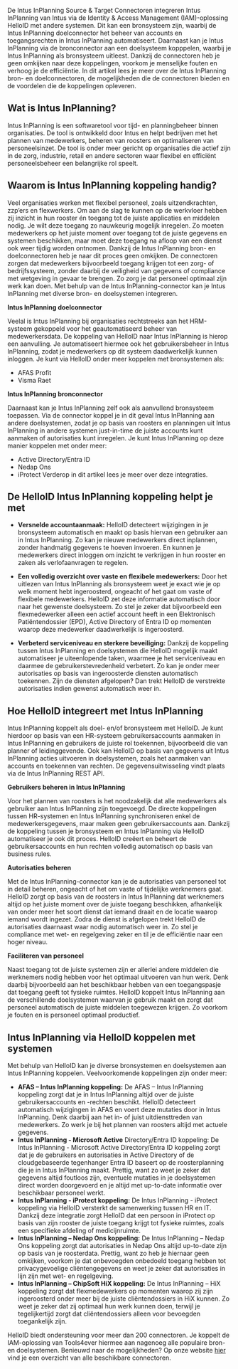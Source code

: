 De Intus InPlanning Source & Target Connectoren integreren Intus InPlanning van Intus via de Identity & Access Management (IAM)-oplossing HelloID met andere systemen. Dit kan een bronsysteem zijn, waarbij de Intus InPlanning doelconnector het beheer van accounts en toegangsrechten in Intus InPlanning automatiseert. Daarnaast kan je Intus InPlanning via de bronconnector aan een doelsysteem kopppelen, waarbij je Intus InPlanning als bronsysteem uitleest. Dankzij de connectoren heb je geen omkijken naar deze koppelingen, voorkom je menselijke fouten en verhoog je de efficiëntie. In dit artikel lees je meer over de Intus InPlanning bron- en doelconnectoren, de mogelijkheden die de connectoren bieden en de voordelen die de koppelingen opleveren. 

## Wat is Intus InPlanning?

Intus InPlanning is een softwaretool voor tijd- en planningbeheer binnen organisaties. De tool is ontwikkeld door Intus en helpt bedrijven met het plannen van medewerkers, beheren van roosters en optimaliseren van personeelsinzet. De tool is onder meer gericht op organisaties die actief zijn in de zorg, industrie, retail en andere sectoren waar flexibel en efficiënt personeelsbeheer een belangrijke rol speelt.

## Waarom is Intus InPlanning koppeling handig?

Veel organisaties werken met flexibel personeel, zoals uitzendkrachten, zzp’ers en flexwerkers. Om aan de slag te kunnen op de werkvloer hebben zij inzicht in hun rooster én toegang tot de juiste applicaties en middelen nodig. Je wilt deze toegang zo nauwkeurig mogelijk inregelen. Zo moeten medewerkers op het juiste moment over toegang tot de juiste gegevens en systemen beschikken, maar moet deze toegang na afloop van een dienst ook weer tijdig worden ontnomen. Dankzij de Intus InPlanning bron- en doelconnectoren heb je naar dit proces geen omkijken. De connectoren zorgen dat medewerkers bijvoorbeeld toegang krijgen tot een zorg- of bedrijfssysteem, zonder daarbij de veiligheid van gegevens of compliance met wetgeving in gevaar te brengen. Zo zorg je dat personeel optimaal zijn werk kan doen.
Met behulp van de Intus InPlanning-connector kan je Intus InPlanning met diverse bron- en doelsystemen integreren. 

**Intus InPlanning doelconnector**

Veelal is Intus InPlanning bij organisaties rechtstreeks aan het HRM-systeem gekoppeld voor het geautomatiseerd beheer van medewerkersdata. De koppeling van HelloID naar Intus InPlanning is hierop een aanvulling. Je automatiseert hiermee ook het gebruikersbeheer in Intus InPlanning, zodat je medewerkers op dit systeem daadwerkelijk kunnen inloggen. Je kunt via HelloID onder meer koppelen met bronsystemen als:

*	AFAS Profit
*	Visma Raet

**Intus InPlanning bronconnector**

Daarnaast kan je Intus InPlanning zelf ook als aanvullend bronsysteem toepassen. Via de connector koppel je in dit geval Intus InPlanning aan andere doelsystemen, zodat je op basis van roosters en planningen uit Intus InPlanning in andere systemen just-in-time de juiste accounts kunt aanmaken of autorisaties kunt inregelen. Je kunt Intus InPlanning op deze manier koppelen met onder meer:
*	Active Directory/Entra ID
*	Nedap Ons
*	iProtect
Verderop in dit artikel lees je meer over deze integraties.

## De HelloID Intus InPlanning koppeling helpt je met

* **Versnelde accountaanmaak:** HelloID detecteert wijzigingen in je bronsysteem automatisch en maakt op basis hiervan een gebruiker aan in Intus InPlanning. Zo kan je nieuwe medewerkers direct inplannen, zonder handmatig gegevens te hoeven invoeren. En kunnen je medewerkers direct inloggen om inzicht te verkrijgen in hun rooster en zaken als verlofaanvragen te regelen.

* **Een volledig overzicht over vaste en flexibele medewerkers:** Door het uitlezen van Intus InPlanning als bronsysteem weet je exact wie je op welk moment hebt ingeroosterd, ongeacht of het gaat om vaste of flexibele medewerkers. HelloID zet deze informatie automatisch door naar het gewenste doelsysteem. Zo stel je zeker dat bijvoorbeeld een flexmedewerker alleen een actief account heeft in een Elektronisch Patiëntendossier (EPD), Active Directory of Entra ID op momenten waarop deze medewerker daadwerkelijk is ingeroosterd.  

* **Verbeterd serviceniveau en sterkere beveiliging:** Dankzij de koppeling tussen Intus InPlanning en doelsystemen die HelloID mogelijk maakt automatiseer je uiteenlopende taken, waarmee je het serviceniveau en daarmee de gebruikerstevredenheid verbetert. Zo kan je onder meer autorisaties op basis van ingeroosterde diensten automatisch toekennen. Zijn de diensten afgelopen? Dan trekt HelloID de verstrekte autorisaties indien gewenst automatisch weer in.

## Hoe HelloID integreert met Intus InPlanning

Intus InPlanning koppelt als doel- en/of bronsysteem met HelloID. Je kunt hierdoor op basis van een HR-systeem gebruikersaccounts aanmaken in Intus InPlanning en gebruikers de juiste rol toekennen, bijvoorbeeld die van planner of leidinggevende. Ook kan HelloID op basis van gegevens uit Intus InPlanning acties uitvoeren in doelsystemen, zoals het aanmaken van accounts en toekennen van rechten. De gegevensuitwisseling vindt plaats via de Intus InPlanning REST API. 

**Gebruikers beheren in Intus InPlanning**

Voor het plannen van roosters is het noodzakelijk dat alle medewerkers als gebruiker aan Intus InPlanning zijn toegevoegd. De directe koppelingen tussen HR-systemen en Intus InPlanning synchroniseren enkel de medewerkersgegevens, maar maken geen gebruikersaccounts aan. Dankzij de koppeling tussen je bronsysteem en Intus InPlanning via HelloID automatiseer je ook dit proces. HelloID creëert en beheert de gebruikersaccounts en hun rechten volledig automatisch op basis van business rules.

**Autorisaties beheren**

Met de Intus InPlanning-connector kan je de autorisaties van personeel tot in detail beheren, ongeacht of het om vaste of tijdelijke werknemers gaat. HelloID zorgt op basis van de roosters in Intus InPlanning dat werknemers altijd op het juiste moment over de juiste toegang beschikken, afhankelijk van onder meer het soort dienst dat iemand draait en de locatie waarop iemand wordt ingezet. Zodra de dienst is afgelopen trekt HelloID de autorisaties daarnaast waar nodig automatisch weer in. Zo stel je compliance met wet- en regelgeving zeker en til je de efficiëntie naar een hoger niveau. 

**Faciliteren van personeel** 

Naast toegang tot de juiste systemen zijn er allerlei andere middelen die werknemers nodig hebben voor het optimaal uitvoeren van hun werk. Denk daarbij bijvoorbeeld aan het beschikbaar hebben van een toegangspasje dat toegang geeft tot fysieke ruimtes. HelloID koppelt Intus InPlanning aan de verschillende doelsystemen waarvan je gebruik maakt en zorgt dat personeel automatisch de juiste middelen toegewezen krijgen. Zo voorkom je fouten en is personeel optimaal productief.

## Intus InPlanning via HelloID koppelen met systemen

Met behulp van HelloID kan je diverse bronsystemen en doelsystemen aan Intus InPlanning koppelen. Veelvoorkomende koppelingen zijn onder meer:
* **AFAS – Intus InPlanning koppeling:** De AFAS – Intus InPlanning koppeling zorgt dat je in Intus InPlanning altijd over de juiste gebruikersaccounts en -rechten beschikt. HelloID detecteert automatisch wijzigingen in AFAS en voert deze mutaties door in Intus InPlanning. Denk daarbij aan het in- of juist uitdiensttreden van medewerkers. Zo werk je bij het plannen van roosters altijd met actuele gegevens.
* **Intus InPlanning - Microsoft Active** Directory/Entra ID koppeling: De Intus InPlanning - Microsoft Active Directory/Entra ID koppeling zorgt dat je de gebruikers en autorisaties in Active Directory of de cloudgebaseerde tegenhanger Entra ID baseert op de roosterplanning die je in Intus InPlanning maakt. Prettig, want zo weet je zeker dat gegevens altijd foutloos zijn, eventuele mutaties in je doelsystemen direct worden doorgevoerd en je altijd met up-to-date informatie over beschikbaar personeel werkt. 
* **Intus InPlanning - iProtect koppeling:** De Intus InPlanning - iProtect koppeling via HelloID versterkt de samenwerking tussen HR en IT. Dankzij deze integratie zorgt HelloID dat een persoon in iProtect op basis van zijn rooster de juiste toegang krijgt tot fysieke ruimtes, zoals een specifieke afdeling of medicijnruimte.  
* **Intus InPlanning – Nedap Ons koppeling:** De Intus InPlanning – Nedap Ons koppeling zorgt dat autorisaties in Nedap Ons altijd up-to-date zijn op basis van je roosterdata. Prettig, want zo heb je hiernaar geen omkijken, voorkom je dat onbevoegden onbedoeld toegang hebben tot privacygevoelige cliëntengegevens en weet je zeker dat autorisaties in lijn zijn met wet- en regelgeving.
* **Intus InPlanning – ChipSoft HiX koppeling:** De Intus InPlanning – HiX koppeling zorgt dat flexmedewerkers op momenten waarop zij zijn ingeroosterd onder meer bij de juiste cliëntendossiers in HiX kunnen. Zo weet je zeker dat zij optimaal hun werk kunnen doen, terwijl je tegelijkertijd zorgt dat cliëntendossiers alleen voor bevoegden toegankelijk zijn.

HelloID biedt ondersteuning voor meer dan 200 connectoren. Je koppelt de IAM-oplossing van Tools4ever hiermee aan nagenoeg alle populaire bron- en doelsystemen. Benieuwd naar de mogelijkheden? Op onze website <a href="https://www.tools4ever.nl/connectoren/">hier</a> vind je een overzicht van alle beschikbare connectoren.
